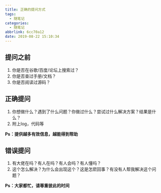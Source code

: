 ```yaml
---
title: 正确的提问方式
tags:
  - 随笔记
categories:
  - 随笔记
abbrlink: 6cc70a12
date: 2019-08-22 15:10:34
---
```


## 提问之前

1. 你是否在谷歌/百度/论坛上搜索过？
2. 你是否查过手册/文档？
3. 你是否阅读过源码？

## 正确提问

1. 你想做什么？遇到了什么问题？你做过什么？尝试过什么解决方案？结果是什么？
2. 附上log，代码等

**Ps：提供越多有效信息，越能得到帮助**

## 错误提问

1. 有大佬在吗？有人在吗？有人会吗？有人懂吗？
2. 这个怎么解决？为什么会出现这个？这是怎麽回事？有没有人帮我解决这个问题？

**Ps：大家都忙，请尊重彼此的时间**

<!--more-->